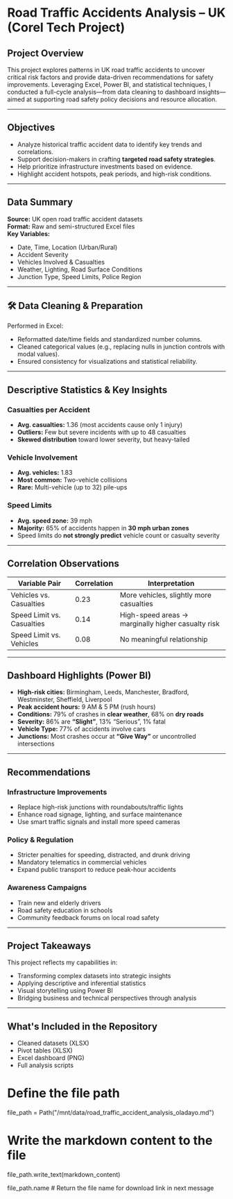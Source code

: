 
# Road Traffic Accidents Analysis – UK (Corel Tech Project)

## Project Overview
This project explores patterns in UK road traffic accidents to uncover critical risk factors and provide data-driven recommendations for safety improvements. Leveraging Excel, Power BI, and statistical techniques, I conducted a full-cycle analysis—from data cleaning to dashboard insights—aimed at supporting road safety policy decisions and resource allocation.

---

## Objectives
- Analyze historical traffic accident data to identify key trends and correlations.
- Support decision-makers in crafting **targeted road safety strategies**.
- Help prioritize infrastructure investments based on evidence.
- Highlight accident hotspots, peak periods, and high-risk conditions.

---

## Data Summary
**Source:** UK open road traffic accident datasets  
**Format:** Raw and semi-structured Excel files  
**Key Variables:**
- Date, Time, Location (Urban/Rural)
- Accident Severity
- Vehicles Involved & Casualties
- Weather, Lighting, Road Surface Conditions
- Junction Type, Speed Limits, Police Region

---

## 🛠️ Data Cleaning & Preparation
Performed in Excel:
- Reformatted date/time fields and standardized number columns.
- Cleaned categorical values (e.g., replacing nulls in junction controls with modal values).
- Ensured consistency for visualizations and statistical reliability.

---

## Descriptive Statistics & Key Insights

### **Casualties per Accident**
- **Avg. casualties:** 1.36 (most accidents cause only 1 injury)
- **Outliers:** Few but severe incidents with up to 48 casualties
- **Skewed distribution** toward lower severity, but heavy-tailed

###  **Vehicle Involvement**
- **Avg. vehicles:** 1.83  
- **Most common:** Two-vehicle collisions  
- **Rare:** Multi-vehicle (up to 32) pile-ups

###  **Speed Limits**
- **Avg. speed zone:** 39 mph  
- **Majority:** 65% of accidents happen in **30 mph urban zones**  
- Speed limits do **not strongly predict** vehicle count or casualty severity

---

## Correlation Observations
| Variable Pair | Correlation | Interpretation |
|---------------|-------------|----------------|
| Vehicles vs. Casualties | 0.23 | More vehicles, slightly more casualties |
| Speed Limit vs. Casualties | 0.14 | High-speed areas → marginally higher casualty risk |
| Speed Limit vs. Vehicles | 0.08 | No meaningful relationship |

---

## Dashboard Highlights (Power BI)
- **High-risk cities:** Birmingham, Leeds, Manchester, Bradford, Westminster, Sheffield, Liverpool
- **Peak accident hours:** 9 AM & 5 PM (rush hours)
- **Conditions:** 79% of crashes in **clear weather**, 68% on **dry roads**
- **Severity:** 86% are **“Slight”**, 13% “Serious”, 1% fatal
- **Vehicle Type:** 77% of accidents involve cars
- **Junctions:** Most crashes occur at **“Give Way”** or uncontrolled intersections

---

## Recommendations

### **Infrastructure Improvements**
- Replace high-risk junctions with roundabouts/traffic lights
- Enhance road signage, lighting, and surface maintenance
- Use smart traffic signals and install more speed cameras

### **Policy & Regulation**
- Stricter penalties for speeding, distracted, and drunk driving
- Mandatory telematics in commercial vehicles
- Expand public transport to reduce peak-hour accidents

### **Awareness Campaigns**
- Train new and elderly drivers
- Road safety education in schools
- Community feedback forums on local road safety

---

## Project Takeaways
This project reflects my capabilities in:
- Transforming complex datasets into strategic insights
- Applying descriptive and inferential statistics
- Visual storytelling using Power BI
- Bridging business and technical perspectives through analysis

---

## What's Included in the Repository
- Cleaned datasets (XLSX)
- Pivot tables (XLSX)
- Excel dashboard (PNG)
- Full analysis scripts


# Define the file path
file_path = Path("/mnt/data/road_traffic_accident_analysis_oladayo.md")

# Write the markdown content to the file
file_path.write_text(markdown_content)

file_path.name  # Return the file name for download link in next message

